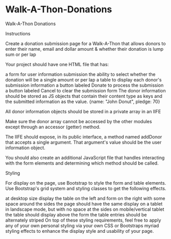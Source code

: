 # Walk-A-Thon-Donations
Walk-A-Thon Donations

Instructions

Create a donation submission page for a Walk-A-Thon that allows donors to enter their name, email and dollar amount & whether their donation is lump sum or per lap

Your project should have one HTML file that has:

a form for user information submission
the ability to select whether the donation will be a single amount or per lap
a table to display each donor's submission information
a button labeled Donate to process the submission
a button labeled Cancel to clear the submission form
The donor information should be stored as JS objects that contain their content type as keys and the submitted information as the value. {name: "John Donut", pledge: 70}

All donor information objects should be stored in a private array in an IIFE

Make sure the donor array cannot be accessed by the other modules except through an accessor (getter) method.

The IIFE should expose, in its public interface, a method named addDonor that accepts a single argument. That argument's value should be the user information object.

You should also create an additional JavaScript file that handles interacting with the form elements and determining which method should be called.

Styling

For display on the page, use Bootstrap to style the form and table elements. Use Bootstrap's grid system and styling classes to get the following effects.

at desktop size display the table on the left and form on the right with some space around the sides
the page should have the same display on a tablet in landscape mode, but with no space at the sides
on mobile/vertical tablet the table should display above the form
the table entries should be alternately striped
On top of these styling requirements, feel free to apply any of your own personal styling via your own CSS or Bootstraps myriad styling effects to enhance the display style and usability of your page.
